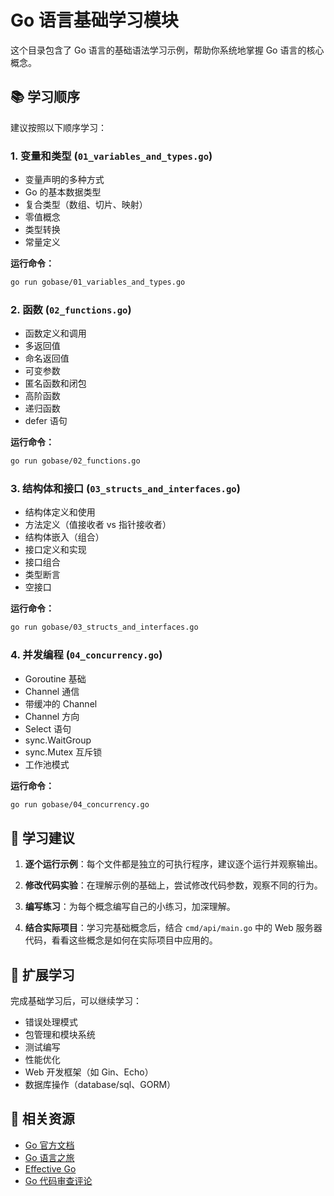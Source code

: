 # Go 语言基础学习模块

这个目录包含了 Go 语言的基础语法学习示例，帮助你系统地掌握 Go 语言的核心概念。

## 📚 学习顺序

建议按照以下顺序学习：

### 1. 变量和类型 (`01_variables_and_types.go`)
- 变量声明的多种方式
- Go 的基本数据类型
- 复合类型（数组、切片、映射）
- 零值概念
- 类型转换
- 常量定义

**运行命令：**
```bash
go run gobase/01_variables_and_types.go
```

### 2. 函数 (`02_functions.go`)
- 函数定义和调用
- 多返回值
- 命名返回值
- 可变参数
- 匿名函数和闭包
- 高阶函数
- 递归函数
- defer 语句

**运行命令：**
```bash
go run gobase/02_functions.go
```

### 3. 结构体和接口 (`03_structs_and_interfaces.go`)
- 结构体定义和使用
- 方法定义（值接收者 vs 指针接收者）
- 结构体嵌入（组合）
- 接口定义和实现
- 接口组合
- 类型断言
- 空接口

**运行命令：**
```bash
go run gobase/03_structs_and_interfaces.go
```

### 4. 并发编程 (`04_concurrency.go`)
- Goroutine 基础
- Channel 通信
- 带缓冲的 Channel
- Channel 方向
- Select 语句
- sync.WaitGroup
- sync.Mutex 互斥锁
- 工作池模式

**运行命令：**
```bash
go run gobase/04_concurrency.go
```

## 🎯 学习建议

1. **逐个运行示例**：每个文件都是独立的可执行程序，建议逐个运行并观察输出。

2. **修改代码实验**：在理解示例的基础上，尝试修改代码参数，观察不同的行为。

3. **编写练习**：为每个概念编写自己的小练习，加深理解。

4. **结合实际项目**：学习完基础概念后，结合 `cmd/api/main.go` 中的 Web 服务器代码，看看这些概念是如何在实际项目中应用的。

## 📖 扩展学习

完成基础学习后，可以继续学习：

- 错误处理模式
- 包管理和模块系统
- 测试编写
- 性能优化
- Web 开发框架（如 Gin、Echo）
- 数据库操作（database/sql、GORM）

## 🔗 相关资源

- [Go 官方文档](https://golang.org/doc/)
- [Go 语言之旅](https://tour.golang.org/)
- [Effective Go](https://golang.org/doc/effective_go.html)
- [Go 代码审查评论](https://github.com/golang/go/wiki/CodeReviewComments)